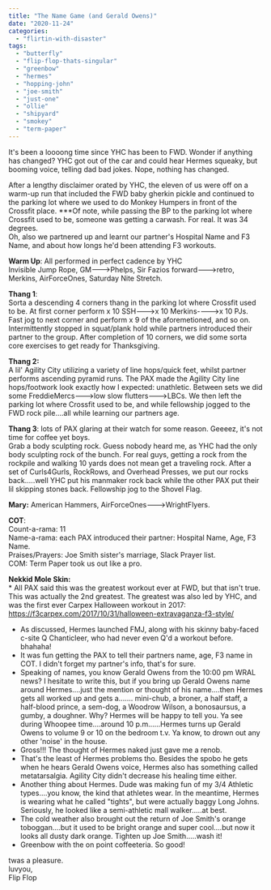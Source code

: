 ```yaml
---
title: "The Name Game (and Gerald Owens)"
date: "2020-11-24"
categories: 
  - "flirtin-with-disaster"
tags: 
  - "butterfly"
  - "flip-flop-thats-singular"
  - "greenbow"
  - "hermes"
  - "hopping-john"
  - "joe-smith"
  - "just-one"
  - "ollie"
  - "shipyard"
  - "smokey"
  - "term-paper"
---
```


It's been a loooong time since YHC has been to FWD. Wonder if anything has changed? YHC got out of the car and could hear Hermes squeaky, but booming voice, telling dad bad jokes. Nope, nothing has changed.

After a lengthy disclaimer orated by YHC, the eleven of us were off on a warm-up run that included the FWD baby gherkin pickle and continued to the parking lot where we used to do Monkey Humpers in front of the Crossfit place. \*\*\*Of note, while passing the BP to the parking lot where Crossfit used to be, someone was getting a carwash. For real. It was 34 degrees.  
Oh, also we partnered up and learnt our partner's Hospital Name and F3 Name, and about how longs he'd been attending F3 workouts.

**Warm Up**: All performed in perfect cadence by YHC  
Invisible Jump Rope, GM--->Phelps, Sir Fazios forward--->retro, Merkins, AirForceOnes, Saturday Nite Stretch.

**Thang 1**:  
Sorta a descending 4 corners thang in the parking lot where Crossfit used to be. At first corner perform x 10 SSH--->x 10 Merkins---->x 10 PJs. Fast jog to next corner and perform x 9 of the aforemetioned, and so on. Intermittently stopped in squat/plank hold while partners introduced their partner to the group. After completion of 10 corners, we did some sorta core exercises to get ready for Thanksgiving.

**Thang 2:**  
A lil' Agility City utilizing a variety of line hops/quick feet, whilst partner performs ascending pyramid runs. The PAX made the Agility City line hops/footwork look exactly how I expected: unathletic. Between sets we did some FreddieMercs--->low slow flutters--->LBCs. We then left the parking lot where Crossfit used to be, and while fellowship jogged to the FWD rock pile....all while learning our partners age.

**Thang 3**: lots of PAX glaring at their watch for some reason. Geeeez, it's not time for coffee yet boys.  
Grab a body sculpting rock. Guess nobody heard me, as YHC had the only body sculpting rock of the bunch. For real guys, getting a rock from the rockpile and walking 10 yards does not mean get a traveling rock. After a set of Curls4Gurls, RockRows, and Overhead Presses, we put our rocks back.....well YHC put his manmaker rock back while the other PAX put their lil skipping stones back. Fellowship jog to the Shovel Flag.

**Mary:** American Hammers, AirForceOnes--->WrightFlyers.

**COT**:  
Count-a-rama: 11  
Name-a-rama: each PAX introduced their partner: Hospital Name, Age, F3 Name.  
Praises/Prayers: Joe Smith sister's marriage, Slack Prayer list.  
COM: Term Paper took us out like a pro.

**Nekkid Mole Skin:**  
\* All PAX said this was the greatest workout ever at FWD, but that isn't true. This was actually the 2nd greatest. The greatest was also led by YHC, and was the first ever Carpex Halloween workout in 2017:  
https://f3carpex.com/2017/10/31/halloween-extravaganza-f3-style/

- As discussed, Hermes launched FMJ, along with his skinny baby-faced c-site Q Chanticleer, who had never even Q'd a workout before. bhahaha!
- It was fun getting the PAX to tell their partners name, age, F3 name in COT. I didn't forget my partner's info, that's for sure.
- Speaking of names, you know Gerald Owens from the 10:00 pm WRAL news? I hesitate to write this, but if you bring up Gerald Owens name around Hermes....just the mention or thought of his name....then Hermes gets all worked up and gets a....... mini-chub, a broner, a half staff, a half-blood prince, a sem-dog, a Woodrow Wilson, a bonosaursus, a gumby, a doughner. Why? Hermes will be happy to tell you. Ya see during Whoopee time....around 10 p.m......Hermes turns up Gerald Owens to volume 9 or 10 on the bedroom t.v. Ya know, to drown out any other 'noise' in the house.
- Gross!!! The thought of Hermes naked just gave me a renob.
- That's the least of Hermes problems tho. Besides the spobo he gets when he hears Gerald Owens voice, Hermes also has something called metatarsalgia. Agility City didn't decrease his healing time either.
- Another thing about Hermes. Dude was making fun of my 3/4 Athletic types....you know, the kind that athletes wear. In the meantime, Hermes is wearing what he called "tights", but were actually baggy Long Johns. Seriously, he looked like a semi-athletic mall walker.....at best.
- The cold weather also brought out the return of Joe Smith's orange toboggan....but it used to be bright orange and super cool....but now it looks all dusty dark orange. Tighten up Joe Smith.....wash it!
- Greenbow with the on point coffeeteria. So good!

twas a pleasure.  
luvyou,  
Flip Flop
